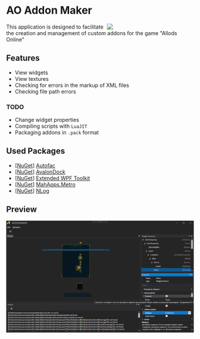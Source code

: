# AO Addon Maker
<img align="right" src="https://allods.mail.ru/static/img/110/logo.png" width="233">This application is designed to facilitate the creation and management of custom addons for the game "Allods Online"
## Features
* View widgets
* View textures
* Checking for errors in the markup of XML files
* Checking file path errors
### TODO
* Change widget properties
* Compiling scripts with `LuaJIT`
* Packaging addons in `.pack` format

## Used Packages
* [[NuGet](https://www.nuget.org/packages/Autofac)] [Autofac](https://github.com/autofac/Autofac)
* [[NuGet](https://www.nuget.org/packages/Dirkster.AvalonDock)] [AvalonDock](https://github.com/Dirkster99/AvalonDock)
* [[NuGet](https://www.nuget.org/packages/Extended.Wpf.Toolkit)] [Extended WPF Toolkit](https://github.com/xceedsoftware/wpftoolkit)
* [[NuGet](https://www.nuget.org/packages/MahApps.Metro)] [MahApps.Metro](https://github.com/MahApps/MahApps.Metro)
* [[NuGet](https://www.nuget.org/packages/NLog)] [NLog](https://github.com/NLog/NLog)
## Preview
<img src="scr01.png" width="768" />
